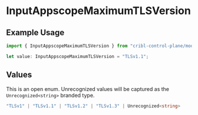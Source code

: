 # InputAppscopeMaximumTLSVersion

## Example Usage

```typescript
import { InputAppscopeMaximumTLSVersion } from "cribl-control-plane/models";

let value: InputAppscopeMaximumTLSVersion = "TLSv1.1";
```

## Values

This is an open enum. Unrecognized values will be captured as the `Unrecognized<string>` branded type.

```typescript
"TLSv1" | "TLSv1.1" | "TLSv1.2" | "TLSv1.3" | Unrecognized<string>
```